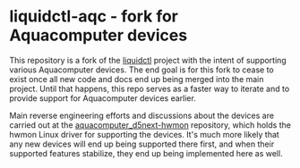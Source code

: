 # liquidctl-aqc - fork for Aquacomputer devices

This repository is a fork of the [liquidctl](https://github.com/liquidctl/liquidctl) project with the intent of supporting various Aquacomputer devices. The end goal is for this fork to cease to exist once all new code and docs end up being merged into the main project. Until that happens, this repo serves as a faster way to iterate and to provide support for Aquacomputer devices earlier.

Main reverse engineering efforts and discussions about the devices are carried out at the [aquacomputer_d5next-hwmon](https://github.com/aleksamagicka/aquacomputer_d5next-hwmon) repository, which holds the hwmon Linux driver for supporting the devices. It's much more likely that any new devices will end up being supported there first, and when their supported features stabilize, they end up being implemented here as well.


